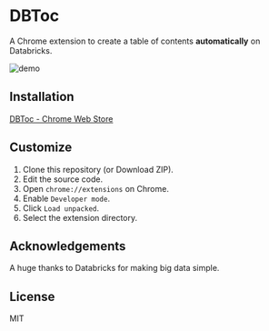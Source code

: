 # DBToc

A Chrome extension to create a table of contents **automatically** on Databricks.

![demo](https://user-images.githubusercontent.com/17039389/65757287-cd088900-e151-11e9-9afc-db1ade047469.gif)

## Installation

[DBToc - Chrome Web Store](https://chrome.google.com/webstore/detail/dbtoc/jjhilakkioopdihinonnjohnhdmpfhgb)

## Customize

1. Clone this repository (or Download ZIP).
1. Edit the source code.
1. Open `chrome://extensions` on Chrome.
1. Enable `Developer mode`.
1. Click `Load unpacked`.
1. Select the extension directory.

## Acknowledgements

A huge thanks to Databricks for making big data simple.

## License

MIT
